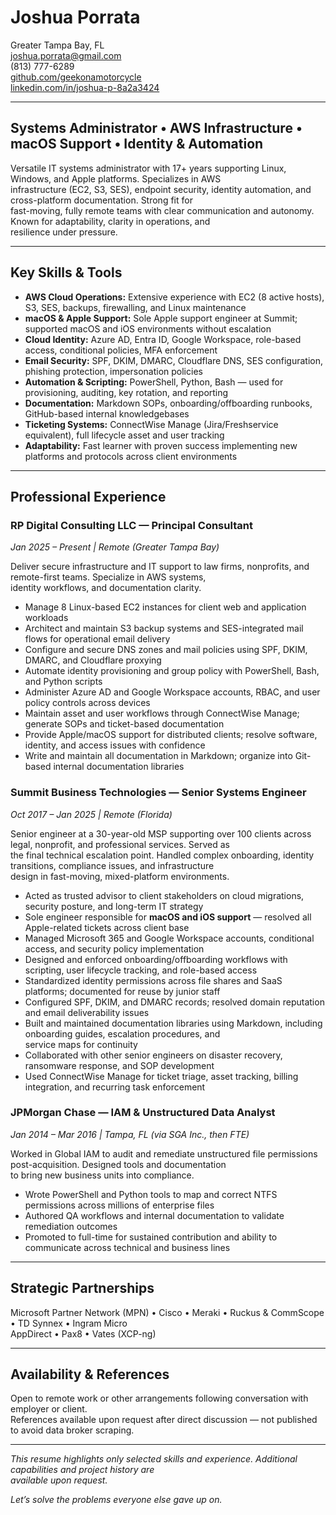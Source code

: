 # Joshua Porrata

Greater Tampa Bay, FL  
[joshua.porrata@gmail.com](mailto:joshua.porrata@gmail.com)  
(813) 777-6289  
[github.com/geekonamotorcycle](https://github.com/geekonamotorcycle/markdown-resumes)  
[linkedin.com/in/joshua-p-8a2a3424](https://www.linkedin.com/in/joshua-p-8a2a3424/)

---

## Systems Administrator • AWS Infrastructure • macOS Support • Identity & Automation

Versatile IT systems administrator with 17+ years supporting Linux, Windows, and Apple platforms. Specializes in AWS  
infrastructure (EC2, S3, SES), endpoint security, identity automation, and cross-platform documentation. Strong fit for  
fast-moving, fully remote teams with clear communication and autonomy. Known for adaptability, clarity in operations, and  
resilience under pressure.

---

## Key Skills & Tools

- **AWS Cloud Operations:** Extensive experience with EC2 (8 active hosts), S3, SES, backups, firewalling, and Linux maintenance
- **macOS & Apple Support:** Sole Apple support engineer at Summit; supported macOS and iOS environments without escalation
- **Cloud Identity:** Azure AD, Entra ID, Google Workspace, role-based access, conditional policies, MFA enforcement
- **Email Security:** SPF, DKIM, DMARC, Cloudflare DNS, SES configuration, phishing protection, impersonation policies
- **Automation & Scripting:** PowerShell, Python, Bash — used for provisioning, auditing, key rotation, and reporting
- **Documentation:** Markdown SOPs, onboarding/offboarding runbooks, GitHub-based internal knowledgebases
- **Ticketing Systems:** ConnectWise Manage (Jira/Freshservice equivalent), full lifecycle asset and user tracking
- **Adaptability:** Fast learner with proven success implementing new platforms and protocols across client environments

---

## Professional Experience

### RP Digital Consulting LLC — Principal Consultant

_Jan 2025 – Present | Remote (Greater Tampa Bay)_

Deliver secure infrastructure and IT support to law firms, nonprofits, and remote-first teams. Specialize in AWS systems,  
identity workflows, and documentation clarity.

- Manage 8 Linux-based EC2 instances for client web and application workloads
- Architect and maintain S3 backup systems and SES-integrated mail flows for operational email delivery
- Configure and secure DNS zones and mail policies using SPF, DKIM, DMARC, and Cloudflare proxying
- Automate identity provisioning and group policy with PowerShell, Bash, and Python scripts
- Administer Azure AD and Google Workspace accounts, RBAC, and user policy controls across devices
- Maintain asset and user workflows through ConnectWise Manage; generate SOPs and ticket-based documentation
- Provide Apple/macOS support for distributed clients; resolve software, identity, and access issues with confidence
- Write and maintain all documentation in Markdown; organize into Git-based internal documentation libraries

### Summit Business Technologies — Senior Systems Engineer

_Oct 2017 – Jan 2025 | Remote (Florida)_

Senior engineer at a 30-year-old MSP supporting over 100 clients across legal, nonprofit, and professional services. Served as  
the final technical escalation point. Handled complex onboarding, identity transitions, compliance issues, and infrastructure  
design in fast-moving, mixed-platform environments.

- Acted as trusted advisor to client stakeholders on cloud migrations, security posture, and long-term IT strategy
- Sole engineer responsible for **macOS and iOS support** — resolved all Apple-related tickets across client base
- Managed Microsoft 365 and Google Workspace accounts, conditional access, and security policy implementation
- Designed and enforced onboarding/offboarding workflows with scripting, user lifecycle tracking, and role-based access
- Standardized identity permissions across file shares and SaaS platforms; documented for reuse by junior staff
- Configured SPF, DKIM, and DMARC records; resolved domain reputation and email deliverability issues
- Built and maintained documentation libraries using Markdown, including onboarding guides, escalation procedures, and  
  service maps for continuity
- Collaborated with other senior engineers on disaster recovery, ransomware response, and SOP development
- Used ConnectWise Manage for ticket triage, asset tracking, billing integration, and recurring task enforcement

### JPMorgan Chase — IAM & Unstructured Data Analyst

_Jan 2014 – Mar 2016 | Tampa, FL (via SGA Inc., then FTE)_

Worked in Global IAM to audit and remediate unstructured file permissions post-acquisition. Designed tools and documentation  
to bring new business units into compliance.

- Wrote PowerShell and Python tools to map and correct NTFS permissions across millions of enterprise files
- Authored QA workflows and internal documentation to validate remediation outcomes
- Promoted to full-time for sustained contribution and ability to communicate across technical and business lines

---

## Strategic Partnerships

Microsoft Partner Network (MPN) • Cisco • Meraki • Ruckus & CommScope • TD Synnex • Ingram Micro  
AppDirect • Pax8 • Vates (XCP-ng)

---

## Availability & References

Open to remote work or other arrangements following conversation with employer or client.  
References available upon request after direct discussion — not published to avoid data broker scraping.

---

_This resume highlights only selected skills and experience. Additional capabilities and project history are  
available upon request._

_Let’s solve the problems everyone else gave up on._
